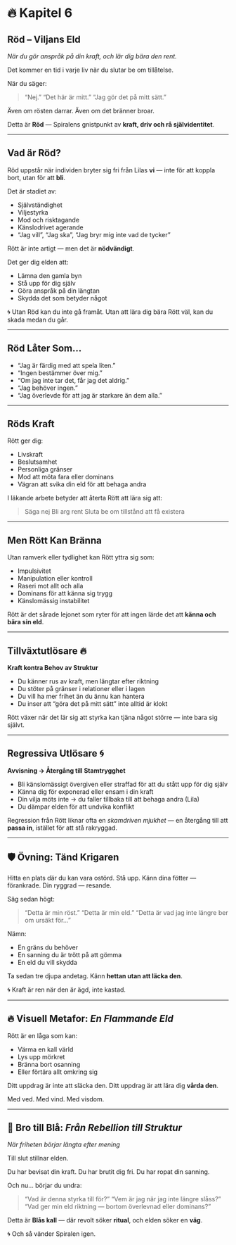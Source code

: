 # 🔥 Kapitel 6
## **Röd – Viljans Eld**
*När du gör anspråk på din kraft, och lär dig bära den rent.*

Det kommer en tid i varje liv
när du slutar be om tillåtelse.

När du säger:
> “Nej.”
> “Det här är mitt.”
> “Jag gör det på mitt sätt.”

Även om rösten darrar.
Även om det bränner broar.

Detta är **Röd** —
Spiralens gnistpunkt av **kraft, driv och rå självidentitet**.

---

## Vad är Röd?

Röd uppstår när individen bryter sig fri från Lilas **vi** —
inte för att koppla bort, utan för att **bli**.

Det är stadiet av:
- Självständighet
- Viljestyrka
- Mod och risktagande
- Känslodrivet agerande
- “Jag vill”, “Jag ska”, “Jag bryr mig inte vad de tycker”

Rött är inte artigt —
men det är **nödvändigt**.

Det ger dig elden att:
- Lämna den gamla byn
- Stå upp för dig själv
- Göra anspråk på din längtan
- Skydda det som betyder något

🌀 Utan Röd kan du inte gå framåt.
Utan att lära dig bära Rött väl, kan du skada medan du går.

---

## Röd Låter Som…
- “Jag är färdig med att spela liten.”
- “Ingen bestämmer över mig.”
- “Om jag inte tar det, får jag det aldrig.”
- “Jag behöver ingen.”
- “Jag överlevde för att jag är starkare än dem alla.”

---

## Röds Kraft

Rött ger dig:
- Livskraft
- Beslutsamhet
- Personliga gränser
- Mod att möta fara eller dominans
- Vägran att svika din eld för att behaga andra

I läkande arbete betyder att återta Rött att lära sig att:
> Säga nej
> Bli arg rent
> Sluta be om tillstånd att få existera

---

## Men Rött Kan Bränna

Utan ramverk eller tydlighet kan Rött yttra sig som:
- Impulsivitet
- Manipulation eller kontroll
- Raseri mot allt och alla
- Dominans för att känna sig trygg
- Känslomässig instabilitet

Rött är det sårade lejonet
som ryter för att ingen lärde det att **känna och bära sin eld**.

---

## Tillväxtutlösare 🔥
**Kraft kontra Behov av Struktur**

- Du känner rus av kraft, men längtar efter riktning
- Du stöter på gränser i relationer eller i lagen
- Du vill ha mer frihet än du ännu kan hantera
- Du inser att “göra det på mitt sätt” inte alltid är klokt

Rött växer när det lär sig att styrka kan tjäna något större — inte bara sig självt.

---

## Regressiva Utlösare 🌀
**Avvisning → Återgång till Stamtrygghet**

- Bli känslomässigt övergiven eller straffad för att du stått upp för dig själv
- Känna dig för exponerad eller ensam i din kraft
- Din vilja möts inte → du faller tillbaka till att behaga andra (Lila)
- Du dämpar elden för att undvika konflikt

Regression från Rött liknar ofta en *skamdriven mjukhet* —
en återgång till att **passa in**, istället för att stå rakryggad.

---

## 🛡️ Övning: Tänd Krigaren

Hitta en plats där du kan vara ostörd. Stå upp.
Känn dina fötter — förankrade. Din ryggrad — resande.

Säg sedan högt:

> “Detta är min röst.”
> “Detta är min eld.”
> “Detta är vad jag inte längre ber om ursäkt för…”

Nämn:
- En gräns du behöver
- En sanning du är trött på att gömma
- En eld du vill skydda

Ta sedan tre djupa andetag.
Känn **hettan utan att läcka den**.

🌀 Kraft är ren när den är ägd, inte kastad.

---

## 🔥 Visuell Metafor: *En Flammande Eld*

Rött är en låga som kan:
- Värma en kall värld
- Lys upp mörkret
- Bränna bort osanning
- Eller förtära allt omkring sig

Ditt uppdrag är inte att släcka den.
Ditt uppdrag är att lära dig **vårda den**.

Med ved.
Med vind.
Med visdom.

---

## 🌉 Bro till Blå: *Från Rebellion till Struktur*
*När friheten börjar längta efter mening*

Till slut stillnar elden.

Du har bevisat din kraft.
Du har brutit dig fri.
Du har ropat din sanning.

Och nu…
börjar du undra:

> “Vad är denna styrka till för?”
> “Vem är jag när jag inte längre slåss?”
> “Vad ger min eld riktning — bortom överlevnad eller dominans?”

Detta är **Blås kall** —
där revolt söker **ritual**,
och elden söker en **väg**.

🌀 Och så vänder Spiralen igen.

